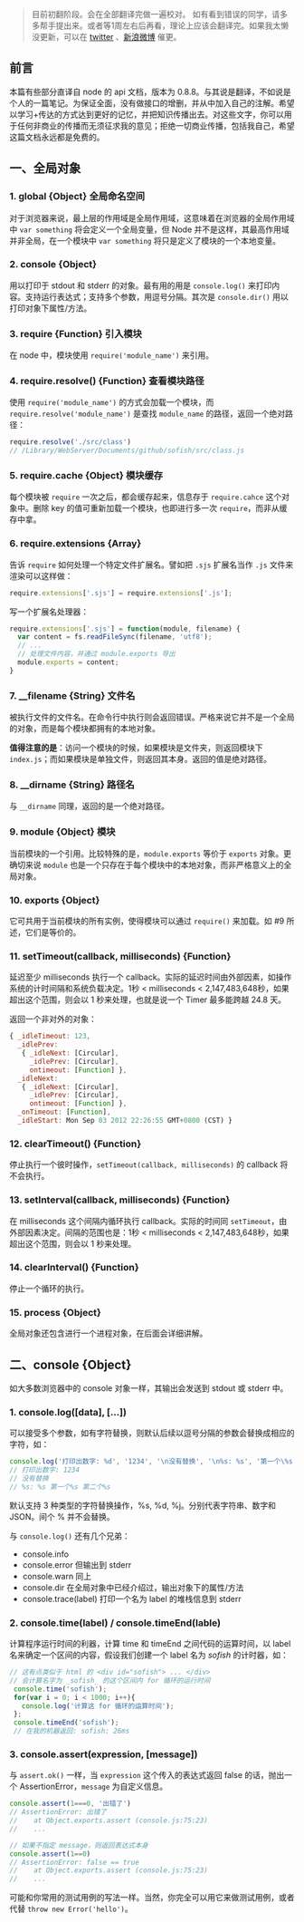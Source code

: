 > 目前初翻阶段。会在全部翻译完做一遍校对。
> 如有看到错误的同学，请多多帮手提出来。或者等1周左右后再看，理论上应该会翻译完。如果我太懒没更新，可以在 [twitter](http://twitter.com/sofish) 、[新浪微博](http://weibo.com/isofish) 催更。

## 前言

本篇有些部分直译自 node 的 api 文档，版本为 0.8.8。与其说是翻译，不如说是个人的一篇笔记。为保证全面，没有做接口的增删，并从中加入自己的注解。希望以学习+传达的方式达到更好的记忆，并把知识传播出去。对这些文字，你可以用于任何非商业的传播而无须征求我的意见；拒绝一切商业传播，包括我自己，希望这篇文档永远都是免费的。

## 一、全局对象

### 1. global {Object} 全局命名空间

对于浏览器来说，最上层的作用域是全局作用域，这意味着在浏览器的全局作用域中 `var something` 将会定义一个全局变量，但 Node 并不是这样，其最高作用域并非全局，在一个模块中 `var something` 将只是定义了模块的一个本地变量。

### 2. console {Object}

用以打印于 stdout 和 stderr 的对象。最有用的用是 `console.log()` 来打印内容。支持运行表达式；支持多个参数，用逗号分隔。其次是 `console.dir()` 用以打印对象下属性/方法。

### 3. require {Function} 引入模块

在 node 中，模块使用 `require('module_name')` 来引用。

### 4. require.resolve() {Function} 查看模块路径

使用 `require('module_name')` 的方式会加载一个模块，而 `require.resolve('module_name')` 是查找 `module_name` 的路径，返回一个绝对路径：

```js
require.resolve('./src/class')
// /Library/WebServer/Documents/github/sofish/src/class.js
```

### 5. require.cache {Object} 模块缓存

每个模块被 `require` 一次之后，都会缓存起来，信息存于 `require.cahce` 这个对象中。删除 key 的值可重新加载一个模块，也即进行多一次 `require`，而非从缓存中拿。

### 6. require.extensions {Array}

告诉 `require` 如何处理一个特定文件扩展名。譬如把 `.sjs` 扩展名当作 `.js` 文件来渲染可以这样做：

```js
require.extensions['.sjs'] = require.extensions['.js'];
```

写一个扩展名处理器：

```js
require.extensions['.sjs'] = function(module, filename) {
  var content = fs.readFileSync(filename, 'utf8');
  // ...
  // 处理文件内容，并通过 module.exports 导出
  module.exports = content;
}
```

### 7. __filename {String} 文件名

被执行文件的文件名。在命令行中执行则会返回错误。严格来说它并不是一个全局的对象，而是每个模块都拥有的本地对象。

__值得注意的是__：访问一个模块的时候，如果模块是文件夹，则返回模块下 `index.js`；而如果模块是单独文件，则返回其本身。返回的值是绝对路径。

### 8. __dirname {String} 路径名

与 `__dirname` 同理，返回的是一个绝对路径。

### 9. module {Object} 模块

当前模块的一个引用。比较特殊的是，`module.exports` 等价于 `exports` 对象。更确切来说 `module` 也是一个只存在于每个模块中的本地对象，而非严格意义上的全局对象。

### 10. exports {Object}

它可共用于当前模块的所有实例，使得模块可以通过 `require()` 来加载。如 #9 所述，它们是等价的。

### 11. setTimeout(callback, milliseconds) {Function}

延迟至少 milliseconds 执行一个 callback。实际的延迟时间由外部因素，如操作系统的计时间隔和系统负载决定。1秒 < milliseconds < 2,147,483,648秒，如果超出这个范围，则会以 1 秒来处理，也就是说一个 Timer 最多能跨越 24.8 天。

返回一个非对外的对象：

```js
{ _idleTimeout: 123,
  _idlePrev: 
   { _idleNext: [Circular],
     _idlePrev: [Circular],
     ontimeout: [Function] },
  _idleNext: 
   { _idleNext: [Circular],
     _idlePrev: [Circular],
     ontimeout: [Function] },
  _onTimeout: [Function],
  _idleStart: Mon Sep 03 2012 22:26:55 GMT+0800 (CST) }
```

### 12. clearTimeout() {Function}

停止执行一个彼时操作，`setTimeout(callback, milliseconds)` 的 callback 将不会执行。

### 13. setInterval(callback, milliseconds) {Function}

在 milliseconds 这个间隔内循环执行 callback。实际的时间同 `setTimeout`，由外部因素决定。间隔的范围也是：1秒 < milliseconds < 2,147,483,648秒，如果超出这个范围，则会以 1 秒来处理。

### 14. clearInterval() {Function}

停止一个循环的执行。

### 15. process {Object}

全局对象还包含进行一个进程对象，在后面会详细讲解。

## 二、console {Object}

如大多数浏览器中的 console 对象一样，其输出会发送到 stdout 或 stderr 中。

### 1. console.log([data], [...])

可以接受多个参数，如有字符替换，则默认后续以逗号分隔的参数会替换成相应的字符，如：

```js
console.log('打印出数字: %d', '1234', '\n没有替换', '\n%s: %s', '第一个\%s', '第二个\%s');
// 打印出数字: 1234 
// 没有替换 
// %s: %s 第一个%s 第二个%s
```

默认支持 3 种类型的字符替换操作，%s, %d, %j。分别代表字符串、数字和JSON。间个 % 并不会替换。

与 `console.log()` 还有几个兄弟：

- console.info 
- console.error 但输出到 stderr
- console.warn 同上
- console.dir 在全局对象中已经介绍过，输出对象下的属性/方法
- console.trace(label) 打印一个名为 label 的堆栈信息到 stderr

### 2. console.time(label) / console.timeEnd(lable)

计算程序运行时间的利器，计算 time 和 timeEnd 之间代码的运算时间，以 label 名来确定一个区间的内容，假设我们创建一个 label 名为 _sofish_ 的计时器，如：

```js
// 这有点类似于 html 的 <div id="sofish"> ... </div>
// 会计算名字为 _sofish_ 的这个区间内 for 循环的运行时间
 console.time('sofish');
 for(var i = 0; i < 1000; i++){
   console.log('计算这 for 循环的运算时间');
 };
 console.timeEnd('sofish');
 // 在我的机器返回: sofish: 26ms
```

### 3. console.assert(expression, [message])

与 `assert.ok()` 一样，当 `expression` 这个传入的表达式返回 false 的话，抛出一个 AssertionError，`message` 为自定义信息。

```js
console.assert(1===0, '出错了')
// AssertionError: 出错了
//    at Object.exports.assert (console.js:75:23)
//    ...

// 如果不指定 message，则返回表达式本身
console.assert(1==0)
// AssertionError: false == true
//    at Object.exports.assert (console.js:75:23)
//    ...
```

可能和你常用的测试用例的写法一样。当然，你完全可以用它来做测试用例，或者代替 `throw new Error('hello')`。


